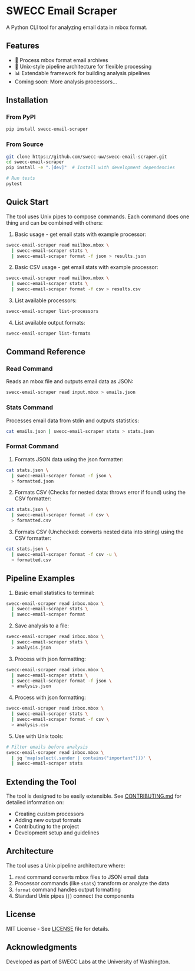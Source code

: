 # SWECC Email Scraper

A Python CLI tool for analyzing email data in mbox format.

## Features

- 📧 Process mbox format email archives
- 🔧 Unix-style pipeline architecture for flexible processing
- 📊 Extendable framework for building analysis pipelines
- Coming soon: More analysis processors...

## Installation

### From PyPI

```bash
pip install swecc-email-scraper
```

### From Source

```bash
git clone https://github.com/swecc-uw/swecc-email-scraper.git
cd swecc-email-scraper
pip install -e ".[dev]"  # Install with development dependencies

# Run tests
pytest
```

## Quick Start

The tool uses Unix pipes to compose commands. Each command does one thing and can be combined with others:

1. Basic usage - get email stats with example processor:
```bash
swecc-email-scraper read mailbox.mbox \
  | swecc-email-scraper stats \
  | swecc-email-scraper format -f json > results.json
```

2. Basic CSV usage - get email stats with example processor:
```bash
swecc-email-scraper read mailbox.mbox \
  | swecc-email-scraper stats \
  | swecc-email-scraper format -f csv > results.csv
```

3. List available processors:
```bash
swecc-email-scraper list-processors
```

4. List available output formats:
```bash
swecc-email-scraper list-formats
```

## Command Reference

### Read Command
Reads an mbox file and outputs email data as JSON:
```bash
swecc-email-scraper read input.mbox > emails.json
```

### Stats Command
Processes email data from stdin and outputs statistics:
```bash
cat emails.json | swecc-email-scraper stats > stats.json
```

### Format Command
1. Formats JSON data using the json formatter:
```bash
cat stats.json \
  | swecc-email-scraper format -f json \
  > formatted.json
```

2. Formats CSV (Checks for nested data: throws error if found) using the CSV formatter:
```bash
cat stats.json \
  | swecc-email-scraper format -f csv \
  > formatted.csv
```

3. Formats CSV (Unchecked: converts nested data into string) using the CSV formatter:
```bash
cat stats.json \
  | swecc-email-scraper format -f csv -u \
  > formatted.csv
```

## Pipeline Examples

1. Basic email statistics to terminal:
```bash
swecc-email-scraper read inbox.mbox \
  | swecc-email-scraper stats \
  | swecc-email-scraper format
```

2. Save analysis to a file:
```bash
swecc-email-scraper read inbox.mbox \
  | swecc-email-scraper stats \
  > analysis.json
```

3. Process with json formatting:
```bash
swecc-email-scraper read inbox.mbox \
  | swecc-email-scraper stats \
  | swecc-email-scraper format -f json \
  > analysis.json
```

4. Process with json formatting:
```bash
swecc-email-scraper read inbox.mbox \
  | swecc-email-scraper stats \
  | swecc-email-scraper format -f csv \
  > analysis.csv
```

5. Use with Unix tools:
```bash
# Filter emails before analysis
swecc-email-scraper read inbox.mbox \
  | jq 'map(select(.sender | contains("important")))' \
  | swecc-email-scraper stats
```

## Extending the Tool

The tool is designed to be easily extensible. See [CONTRIBUTING.md](CONTRIBUTING.md) for detailed information on:

- Creating custom processors
- Adding new output formats
- Contributing to the project
- Development setup and guidelines

## Architecture

The tool uses a Unix pipeline architecture where:

1. `read` command converts mbox files to JSON email data
2. Processor commands (like `stats`) transform or analyze the data
3. `format` command handles output formatting
4. Standard Unix pipes (`|`) connect the components

## License

MIT License - See [LICENSE](LICENSE) file for details.

## Acknowledgments

Developed as part of SWECC Labs at the University of Washington.
